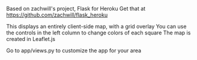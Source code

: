 Based on zachwill's project, Flask for Heroku
Get that at https://github.com/zachwill/flask_heroku

This displays an entirely client-side map, with a grid overlay
You can use the controls in the left column to change colors of each square
The map is created in Leaflet.js

Go to app/views.py to customize the app for your area
